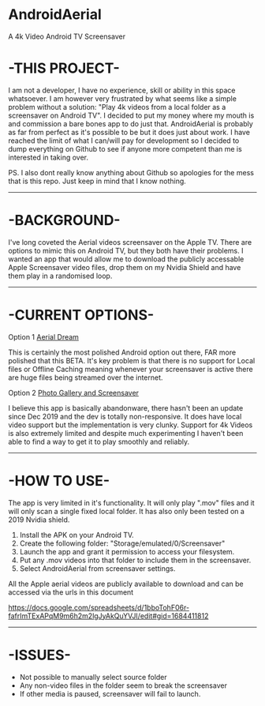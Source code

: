 # AndroidAerial
A 4k Video Android TV Screensaver

# -THIS PROJECT-

I am not a developer, I have no experience, skill or ability in this space whatsoever. I am however very frustrated by what seems like a simple problem without a solution: "Play 4k videos from a local folder as a screensaver on Android TV". I decided to put my money where my mouth is and commission a bare bones app to do just that. AndroidAerial is probably as far from perfect as it's possible to be but it does just about work. I have reached the limit of what I can/will pay for development so I decided to dump everything on Github to see if anyone more competent than me is interested in taking over. 

PS. I also dont really know anything about Github so apologies for the mess that is this repo. Just keep in mind that I know nothing.

--------


# -BACKGROUND-

I've long coveted the Aerial videos screensaver on the Apple TV. There are options to mimic this on Android TV, but they both have their problems. I wanted an app that would allow me to download the publicly accessable Apple Screensaver video files, drop them on my Nvidia Shield and have them play in a randomised loop.

--------

# -CURRENT OPTIONS-

Option 1
<a href="https://play.google.com/store/apps/details?id=com.codingbuffalo.aerialdream&hl=en_GB&gl=US" target="_blank">Aerial Dream</a>

This is certainly the most polished Android option out there, FAR more polished that this BETA. It's key problem is that there is no support for Local files or Offline Caching meaning whenever your screensaver is active there are huge files being streamed over the internet.

Option 2
<a href="https://play.google.com/store/apps/details?id=com.furnaghan.android.photoscreensaver&hl=en_GB&gl=US" target="_blank">Photo Gallery and Screensaver</a>

I believe this app is basically abandonware, there hasn't been an update since Dec 2019 and the dev is totally non-responsive. It does have local video support but the implementation is very clunky. Support for 4k Videos is also extremely limited and despite much experimenting I haven't been able to find a way to get it to play smoothly and reliably.

--------

# -HOW TO USE-

The app is very limited in it's functionality. It will only play ".mov" files and it will only scan a single fixed local folder. It has also only been tested on a 2019 Nvidia shield.

1. Install the APK on your Android TV.
2. Create the following folder: "Storage/emulated/0/Screensaver"
3. Launch the app and grant it permission to access your filesystem.
4. Put any .mov videos into that folder to include them in the screensaver.
5. Select AndroidAerial from screensaver settings.

All the Apple aerial videos are publicly available to download and can be accessed via the urls in this document

https://docs.google.com/spreadsheets/d/1bboTohF06r-fafrImTExAPqM9m6h2m2lgJyAkQuYVJI/edit#gid=1684411812

--------

# -ISSUES-

- Not possible to manually select source folder
- Any non-video files in the folder seem to break the screensaver
- If other media is paused, screensaver will fail to launch.
